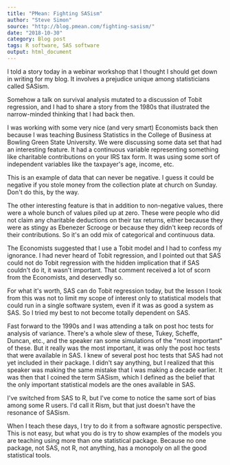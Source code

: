 ```yaml
---
title: "PMean: Fighting SASism"
author: "Steve Simon"
source: "http://blog.pmean.com/fighting-sasism/"
date: "2018-10-30"
category: Blog post
tags: R software, SAS software
output: html_document
---
```


I told a story today in a webinar workshop that I thought I should get
down in writing for my blog. It involves a prejudice unique among
statisticians called SASism.

<!---More--->

Somehow a talk on survival analysis mutated to a discussion of Tobit
regression, and I had to share a story from the 1980s that illustrated
the narrow-minded thinking that I had back then.

I was working with some very nice (and very smart) Economists back then
because I was teaching Business Statistics in the College of Business at
Bowling Green State University. We were discussing some data set that
had an interesting feature. It had a continuous variable representing
something like charitable contributions on your IRS tax form. It was
using some sort of independent variables like the taxpayer's age,
income, etc.

This is an example of data that can never be negative. I guess it could
be negative if you stole money from the collection plate at church on
Sunday. Don't do this, by the way.

The other interesting feature is that in addition to non-negative
values, there were a whole bunch of values piled up at zero. These were
people who did not claim any charitable deductions on their tax returns,
either because they were as stingy as Ebenezer Scrooge or because they
didn't keep records of their contributions. So it's an odd mix of
categorical and continuous data.

The Economists suggested that I use a Tobit model and I had to confess
my ignorance. I had never heard of Tobit regression, and I pointed out
that SAS could not do Tobit regression with the hidden implication that
if SAS couldn't do it, it wasn't important. That comment received a lot
of scorn from the Economists, and deservedly so.

For what it's worth, SAS can do Tobit regression today, but the lesson I
took from this was not to limit my scope of interest only to statistical
models that could run in a single software system, even if it was as
good a system as SAS. So I tried my best to not become totally dependent
on SAS.

Fast forward to the 1990s and I was attending a talk on post hoc tests
for analysis of variance. There's a whole slew of these, Tukey, Scheffe,
Duncan, etc., and the speaker ran some simulations of the "most
important" of these. But it really was the most important, it was only
the post hoc tests that were available in SAS. I knew of several post
hoc tests that SAS had not yet included in their package. I didn't say
anything, but I realized that this speaker was making the same mistake
that I was making a decade earlier. It was then that I coined the term
SASism, which I defined as the belief that the only important
statistical models are the ones available in SAS.

I've switched from SAS to R, but I've come to notice the same sort of
bias among some R users. I'd call it Rism, but that just doesn't have
the resonance of SASism.

When I teach these days, I try to do it from a software agnostic
perspective. This is not easy, but what you do is try to show examples
of the models you are teaching using more than one statistical package.
Because no one package, not SAS, not R, not anything, has a monopoly on
all the good statistical tools.


